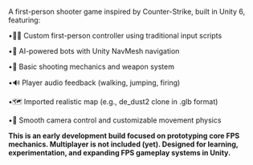 A first-person shooter game inspired by Counter-Strike, built in Unity 6, featuring:

  •🧍‍♂️ Custom first-person controller using traditional input scripts

  •🤖 AI-powered bots with Unity NavMesh navigation

  •🔫 Basic shooting mechanics and weapon system

  •🔊 Player audio feedback (walking, jumping, firing)

  •🗺️ Imported realistic map (e.g., de_dust2 clone in .glb format)

  •🎯 Smooth camera control and customizable movement physics

**This is an early development build focused on prototyping core FPS mechanics. Multiplayer is not included (yet).
Designed for learning, experimentation, and expanding FPS gameplay systems in Unity.**
